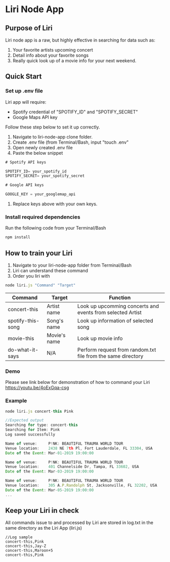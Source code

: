 # Liri Node App

## Purpose of Liri
Liri node app is a raw, but highly effective in searching for data such as:
1. Your favorite artists upcoming concert
1. Detail info about your favorite songs
1. Really quick look up of a movie info for your next weekend.

## Quick Start
### Set up .env file
Liri app will require:
* Spotify credential of "SPOTIFY_ID" and "SPOTIFY_SECRET"
* Google Maps API key

Follow these step below to set it up correctly.
1. Navigate to liri-node-app clone folder.
1. Create .env file (from Terminal/Bash, input "touch .env"
1. Open newly created .env file
1. Paste the below snippet
```javascript
# Spotify API keys

SPOTIFY_ID= your_spotify_id
SPOTIFY_SECRET= your_spotify_secret

# Google API keys

GOOGLE_KEY = your_googlemap_api
```
1. Replace keys above with your own keys.
### Install required dependencies
Run the following code from your Terminal/Bash
```javascript
npm install
```

## How to train your Liri
1. Navigate to your liri-node-app folder from Terminal/Bash
1. Liri can understand these command
1. Order you liri with
```javascript
node liri.js "Command" "Target"
```

Command | Target | Function
------------ | ------------- | -------------
concert-this | Artist name | Look up upcomming concerts and events from selected Artist
spotify-this-song | Song's name | Look up information of selected song
movie-this | Movie's name | Look up movie info
do-what-it-says | N/A | Perform request from random.txt file from the same directory

### Demo
Please see link below for demonstration of how to command your Liri
https://youtu.be/4oExGqa-csg

### Example
```javascript
node liri.js concert-this Pink

//Expected output
Searching for type: concert-this
Searching for Item: Pink
Log saved successfully

Name of venue:     P!NK: BEAUTIFUL TRAUMA WORLD TOUR
Venue location:    2438 NE 7th Pl, Fort Lauderdale, FL 33304, USA
Date of the Event: Mar-01-2019 19:00:00

Name of venue:     P!NK: BEAUTIFUL TRAUMA WORLD TOUR
Venue location:    401 Channelside Dr, Tampa, FL 33602, USA
Date of the Event: Mar-03-2019 19:00:00

Name of venue:     P!NK: BEAUTIFUL TRAUMA WORLD TOUR
Venue location:    305 A.P.Randolph St, Jacksonville, FL 32202, USA
Date of the Event: Mar-05-2019 19:00:00
...
```
## Keep your Liri in check
All commands issue to and processed by Liri are stored in log.txt in the same directory as the Liri App (liri.js)
```
//Log sample
concert-this,Pink
concert-this,Jay-Z
concert-this,Maroon+5
concert-this,Pink
```
